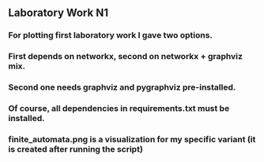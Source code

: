 ## Laboratory Work N1
### For plotting first laboratory work I gave two options.
### First depends on networkx, second on networkx + graphviz mix.
### Second one needs graphviz and pygraphviz pre-installed.
### Of course, all dependencies in requirements.txt must be installed.
### finite_automata.png is a visualization for my specific variant (it is created after running the script)
